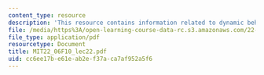 ```yaml
---
content_type: resource
description: 'This resource contains information related to dynamic behaviour of PWR. '
file: /media/https%3A/open-learning-course-data-rc.s3.amazonaws.com/22-06-engineering-of-nuclear-systems-fall-2010/cc6ee17be61eab2ef37aca7af952a5f6_MIT22_06F10_lec22.pdf
file_type: application/pdf
resourcetype: Document
title: MIT22_06F10_lec22.pdf
uid: cc6ee17b-e61e-ab2e-f37a-ca7af952a5f6
---
```

